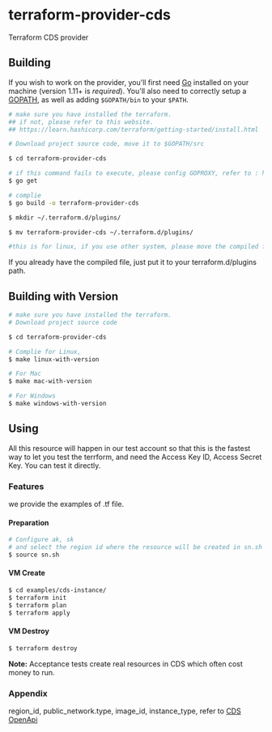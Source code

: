 # terraform-provider-cds

Terraform CDS provider

## Building

If you wish to work on the provider, you'll first need [Go](http://www.golang.org) installed on your machine (version 1.11+ is *required*). You'll also need to correctly setup a [GOPATH](http://golang.org/doc/code.html#GOPATH), as well as adding `$GOPATH/bin` to your `$PATH`.
```sh
# make sure you have installed the terraform.
## if not, please refer to this website.
## https://learn.hashicorp.com/terraform/getting-started/install.html

# Download project source code, move it to $GOPATH/src

$ cd terraform-provider-cds

# if this command fails to execute, please config GOPROXY, refer to : https://goproxy.io/
$ go get

# complie
$ go build -o terraform-provider-cds

$ mkdir ~/.terraform.d/plugins/

$ mv terraform-provider-cds ~/.terraform.d/plugins/

#this is for linux, if you use other system, please move the compiled file to right path.
```
If you already have the compiled file, just put it to your terraform.d/plugins path.

## Building with Version

```sh
# make sure you have installed the terraform.
# Download project source code

$ cd terraform-provider-cds

# Complie for Linux,
$ make linux-with-version

# For Mac
$ make mac-with-version

# For Windows 
$ make windows-with-version

```

## Using
All this resource will happen in our test account so that this is the fastest way to let you test the terrform, and need the Access Key ID, Access Secret Key.
You can test it directly.


### Features
we provide the examples of .tf file.
#### Preparation
```bash
# Configure ak, sk
# and select the region id where the resource will be created in sn.sh .
$ source sn.sh
```
#### VM Create
```bash
$ cd examples/cds-instance/
$ terraform init
$ terraform plan
$ terraform apply
```
#### VM Destroy
```sh
$ terraform destroy
```

**Note:** Acceptance tests create real resources in CDS which often cost money to run.

### Appendix
region_id, public_network.type, image_id, instance_type, refer to [CDS OpenApi](https://github.com/capitalonline/openapi/blob/master/%E9%A6%96%E4%BA%91OpenAPI(v1.2).md#6describesecuritygroups)
